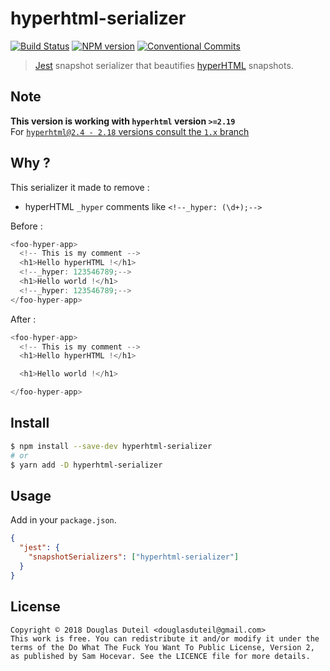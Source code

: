 # hyperhtml-serializer

[![Build Status][travis-image]][travis-url]
[![NPM version][npm-image]][npm-url]
[![Conventional Commits][conventional-commits-image]][conventional-commits-url]

> [Jest](https://github.com/facebook/jest) snapshot serializer that beautifies [hyperHTML](https://github.com/WebReflection/hyperHTML) snapshots.

## Note

**This version is working with `hyperhtml` version `>=2.19`**  
For [`hyperhtml@2.4 - 2.18` versions consult the `1.x` branch](https://github.com/douglasduteil/hyperhtml-serializer/tree/1.x)

## Why ?

This serializer it made to remove :

- hyperHTML `_hyper` comments like `<!--_hyper: (\d+);-->`

Before :

```js
<foo-hyper-app>
  <!-- This is my comment -->
  <h1>Hello hyperHTML !</h1>
  <!--_hyper: 123546789;-->
  <h1>Hello world !</h1>
  <!--_hyper: 123546789;-->
</foo-hyper-app>
```

After :

```js
<foo-hyper-app>
  <!-- This is my comment -->
  <h1>Hello hyperHTML !</h1>

  <h1>Hello world !</h1>

</foo-hyper-app>
```

## Install

```sh
$ npm install --save-dev hyperhtml-serializer
# or
$ yarn add -D hyperhtml-serializer
```

## Usage

Add in your `package.json`.

```json
{
  "jest": {
    "snapshotSerializers": ["hyperhtml-serializer"]
  }
}
```

## License

    Copyright © 2018 Douglas Duteil <douglasduteil@gmail.com>
    This work is free. You can redistribute it and/or modify it under the
    terms of the Do What The Fuck You Want To Public License, Version 2,
    as published by Sam Hocevar. See the LICENCE file for more details.

[npm-url]: https://npmjs.org/package/hyperhtml-serializer
[npm-image]: http://img.shields.io/npm/v/hyperhtml-serializer.svg
[travis-url]: http://travis-ci.com/douglasduteil/hyperhtml-serializer
[travis-image]: http://travis-ci.com/douglasduteil/hyperhtml-serializer.svg?branch=master
[conventional-commits-image]: https://img.shields.io/badge/Conventional%20Commits-1.0.0-yellow.svg
[conventional-commits-url]: https://conventionalcommits.org*

